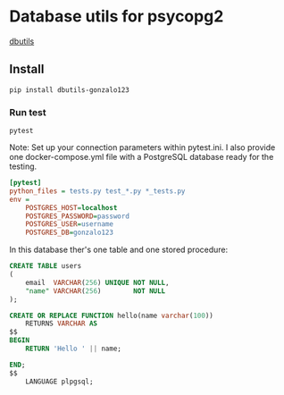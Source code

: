 # Database utils for psycopg2

[dbutils](https://github.com/gonzalo123/dbutils)

## Install

```commandline
pip install dbutils-gonzalo123
```

### Run test
```commandline
pytest
```

Note: Set up your connection parameters within pytest.ini. I also provide one docker-compose.yml file with a PostgreSQL database ready for the testing.

```ini
[pytest]
python_files = tests.py test_*.py *_tests.py
env =
    POSTGRES_HOST=localhost
    POSTGRES_PASSWORD=password
    POSTGRES_USER=username
    POSTGRES_DB=gonzalo123
```

In this database ther's one table and one stored procedure:

```sql
CREATE TABLE users
(
    email  VARCHAR(256) UNIQUE NOT NULL,
    "name" VARCHAR(256)        NOT NULL
);

CREATE OR REPLACE FUNCTION hello(name varchar(100))
    RETURNS VARCHAR AS
$$
BEGIN
    RETURN 'Hello ' || name;

END;
$$
    LANGUAGE plpgsql;
```
